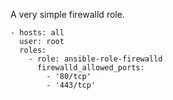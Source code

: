 A very simple firewalld role.

    - hosts: all
      user: root
      roles:
        - role: ansible-role-firewalld
          firewalld_allowed_ports:
            - '80/tcp'
            - '443/tcp'
